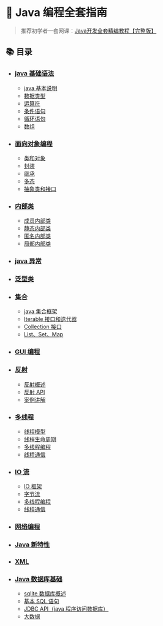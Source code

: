 # 🌈 Java 编程全套指南

> 推荐初学者一套网课：[Java开发全套精编教程【完整版】](https://study.163.com/course/introduction.htm?courseId=1559013#/courseDetail?tab=1)

## 📚 目录

+ ### [java 基础语法](/Basic%20Grammar)
    + [java 基本说明](/Basic%20Grammar/章节1.md)
    + [数据类型](/master/Basic%20Grammar/章节2.md)
    + [运算符](/Basic%20Grammar/章节3.md)
    + [条件语句](/Basic%20Grammar/章节4.md)
    + [循环语句](/Basic%20Grammar/章节5.md)
    + [数组](/Basic%20Grammar/章节6.md)
+ ### [面向对象编程](#)
    + [类和对象](#)
    + [封装](#)
    + [继承](#)
    + [多态](#)
    + [抽象类和接口](#)
+ ### [内部类](#)
    + [成员内部类](#)
    + [静态内部类](#)
    + [匿名内部类](#)
    + [局部内部类](#)
+ ### [java 异常](#)
+ ### [泛型类](#)
+ ### [集合](#)
    + [java 集合框架](#)
    + [Iterable 接口和迭代器](#)
    + [Collection 接口](#)
    + [List、Set、Map](#)
+ ### [GUI 编程](#)
+ ### [反射](#)
    + [反射概述](#)
    + [反射 API](#)
    + [案例讲解](#)
+ ### [多线程](#)
    + [线程模型](#)
    + [线程生命周期](#)
    + [多线程编程](#)
    + [线程通信](#)
+ ### [IO 流](#)
    + [IO 框架](#)
    + [字节流](#)
    + [多线程编程](#)
    + [线程通信](#)
+ ### [网络编程](#)
+ ### [Java 新特性](#)
+ ### [XML](#)
+ ### [Java 数据库基础](#)
    + [sqlite 数据库概述](#)
    + [基本 SQL 语句](#)
    + [JDBC API（java 程序访问数据库）](#)
    + [大数据](#)